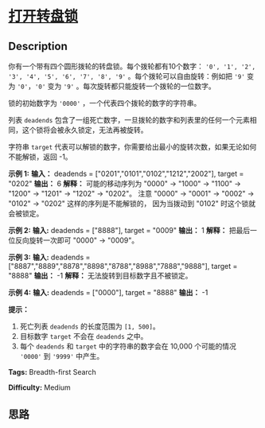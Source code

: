 # [打开转盘锁][title]

## Description

你有一个带有四个圆形拨轮的转盘锁。每个拨轮都有10个数字： `'0', '1', '2', '3', '4', '5', '6', '7', '8',
'9'` 。每个拨轮可以自由旋转：例如把 `'9'` 变为  `'0'`，`'0'` 变为 `'9'` 。每次旋转都只能旋转一个拨轮的一位数字。

锁的初始数字为 `'0000'` ，一个代表四个拨轮的数字的字符串。

列表 `deadends` 包含了一组死亡数字，一旦拨轮的数字和列表里的任何一个元素相同，这个锁将会被永久锁定，无法再被旋转。

字符串 `target` 代表可以解锁的数字，你需要给出最小的旋转次数，如果无论如何不能解锁，返回 -1。



**示例 1:**
            **输入：** deadends = ["0201","0101","0102","1212","2002"], target = "0202"    **输出：** 6    **解释：**    可能的移动序列为 "0000" -> "1000" -> "1100" -> "1200" -> "1201" -> "1202" -> "0202"。    注意 "0000" -> "0001" -> "0002" -> "0102" -> "0202" 这样的序列是不能解锁的，    因为当拨动到 "0102" 时这个锁就会被锁定。    

**示例 2:**
            **输入:** deadends = ["8888"], target = "0009"    **输出：** 1    **解释：**    把最后一位反向旋转一次即可 "0000" -> "0009"。    

**示例 3:**
            **输入:** deadends = ["8887","8889","8878","8898","8788","8988","7888","9888"], target = "8888"    **输出：** -1    **解释：** 无法旋转到目标数字且不被锁定。    

**示例 4:**
            **输入:** deadends = ["0000"], target = "8888"    **输出：** -1    



**提示：**

  1. 死亡列表 `deadends` 的长度范围为 `[1, 500]`。
  2. 目标数字 `target` 不会在 `deadends` 之中。
  3. 每个 `deadends` 和 `target` 中的字符串的数字会在 10,000 个可能的情况 `'0000'` 到 `'9999'` 中产生。


**Tags:** Breadth-first Search

**Difficulty:** Medium

## 思路

[title]: https://leetcode-cn.com/problems/open-the-lock
